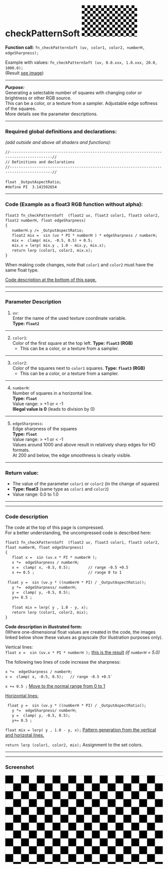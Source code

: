 # checkPatternSoft  [![](../images/checkPatternSoft-thumb.png)](../images/checkPatternSoft.png)

**Function call:** `fn_checkPatternSoft (uv, color1, color2, numberH, edgeSharpness);`  

Example with values: `fn_checkPatternSoft (uv, 0.0.xxx, 1.0.xxx, 20.0, 1000.0);`  
(Result [see image](../images/checkPatternSoft.png))
  
--- 
  
***Purpose:***  
Generating a selectable number of squares with changing color or brightness or other RGB source.    
This can be a color, or a texture from a sampler. 
Adjustable edge softness of the squares.   
More details see the parameter descriptions.  

---
    
### Required global definitions and declarations:
*(add outside and above all shaders and functions):*
```` Code
//-----------------------------------------------------------------------------------------//
// Definitions and declarations
//-----------------------------------------------------------------------------------------//

float _OutputAspectRatio;
#define PI  3.141592654
````
---

### Code (Example as a float3 RGB function without alpha):
```` Code
float3 fn_checkPatternSoft  (float2 uv, float3 color1, float3 color2, float2 numberH, float edgeSharpness)
{ 
   numberH.y /= _OutputAspectRatio;
   float2 mix =  sin (uv * PI * numberH ) * edgeSharpness / numberH;
   mix =  clamp( mix, -0.5, 0.5) + 0.5; 
   mix.x = lerp( mix.y , 1.0 - mix.y, mix.x);
   return lerp (color1, color2, mix.x);
}
````   
When making code changes, note that `color1` and `color2` must have the same float type.

[Code description at the bottom of this page.](#code-description)


---
---

### Parameter Description  
  
   1. `uv`:  
     Enter the name of the used texture coordinate variable.  
     **Type: `float2`**  
      

---

  
   2. `color1`:  
     Color of the first square at the top left. 
     **Type: `float3` (RGB)**  
       - This can be a color, or a texture from a sampler.

  
---

   3. `color2`:  
     Color of the squares next to `color1` squares. 
     **Type: `float3` (RGB)**  
       - This can be a color, or a texture from a sampler.  

       
---

   4. `numberH`:  
     Number of squares in a horizontal line.  
     **Type: `float`**  
     Value range: > +1   or < -1  
     **Illegal value is 0** (leads to division by 0)  


---

   5. `edgeSharpness`:  
     Edge sharpness of the squares  
     **Type: `float`**  
     Value range: > +1   or < -1  
     Values around 1000 and above result in relatively sharp edges for HD formats.  
     At 200 and below, the edge smoothness is clearly visible.  


---

### Return value:
   - The value of the parameter `color1` or `color2` (in the change of squares)  
   - **Type: float3** (same type as `color1` and `color2`)    
   - Value range: 0.0 to 1.0  

 
---
---

### Code description  

The code at the top of this page is compressed.  
For a better understanding, the uncompressed code is described here:
```` Code
float3 fn_checkPatternSoft  (float2 uv, float3 color1, float3 color2, float numberH, float edgeSharpness)
{ 
   float x =  sin (uv.x * PI * numberH );
   x *=  edgeSharpness / numberH;
   x =  clamp( x, -0.5, 0.5);        // range -0.5 +0.5
   x += 0.5 ;                        // range 0 to 1

 float y =  sin (uv.y * ((numberH * PI) / _OutputAspectRatio));
   y *=  edgeSharpness/ numberH;
   y =  clamp( y, -0.5, 0.5);
   y+= 0.5 ; 

   float mix = lerp( y , 1.0 - y, x);
   return lerp (color1, color2, mix);
}
````
**Code description in illustrated form:**  
(Where one-dimensional float values are created in the code, 
the images linked below show these values as grayscale (for illustration purposes only).  

Vertical lines:  
`float x =  sin (uv.x * PI * numberH );` [this is the result](img/51.png) *(if `numberH` = 5.0)*  

The following two lines of code increase the sharpness:
```` Code
x *=  edgeSharpness / numberH;
x =  clamp( x, -0.5, 0.5);   // range -0.5 +0.5`
````
` x += 0.5 ; ` [Move to the normal range from 0 to 1](img/54.png)  

[Horizontal lines:](img/61.png)
```` Code
 float y =  sin (uv.y * ((numberH * PI) / _OutputAspectRatio));
   y *=  edgeSharpness/ numberH;
   y =  clamp( y, -0.5, 0.5);
   y+= 0.5 ; 
````

`float mix = lerp( y , 1.0 - y, x);` [Pattern generation from the vertical and horizotal lines.](img/71.png)  

`return lerp (color1, color2, mix);` Assignment to the set colors.  



---
---
### Screenshot  
![](../images/checkPatternSoft.png)
